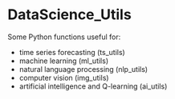 # DataScience_Utils
Some Python functions useful for:
- time series forecasting (ts_utils)
- machine learning (ml_utils)
- natural language processing (nlp_utils)
- computer vision (img_utils)
- artificial intelligence and Q-learning (ai_utils)
